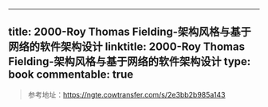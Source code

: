 
---
title: 2000-Roy Thomas Fielding-架构风格与基于网络的软件架构设计
linktitle: 2000-Roy Thomas Fielding-架构风格与基于网络的软件架构设计
type: book
commentable: true
---

> 参考地址：https://ngte.cowtransfer.com/s/2e3bb2b985a143

    